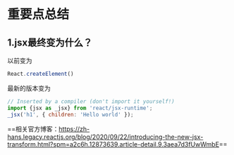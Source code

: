 # 重要点总结

## 1.jsx最终变为什么？

以前变为

```javascript
React.createElement()
```

最新的版本变为

```javascript
// Inserted by a compiler (don't import it yourself!)
import {jsx as _jsx} from 'react/jsx-runtime';
_jsx('h1', { children: 'Hello world' });
```

==相关官方博客：<https://zh-hans.legacy.reactjs.org/blog/2020/09/22/introducing-the-new-jsx-transform.html?spm=a2c6h.12873639.article-detail.9.3aea7d3fUwWmbE>==